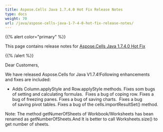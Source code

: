 ```yaml
---
title: Aspose.Cells Java 1.7.4.0 Hot Fix Release Notes
type: docs
weight: 70
url: /java/aspose-cells-java-1-7-4-0-hot-fix-release-notes/
---
```


{{% alert color="primary" %}} 

This page contains release notes for [Aspose.Cells Java 1.7.4.0 Hot Fix](https://downloads.aspose.com/cells/java/new-releases/aspose.cells-java-1.7.4.0-hot-fix/)

{{% /alert %}} 

Dear Customers, 

We have released Aspose.Cells for Java V1.7.4!Following enhancements and fixes are included: 

- Adds Column.applyStyle and Row.applyStyle methods.
  Fixes som bugs of setting and calculating formulas.  
  Fixes a bug of coping row. 
  Fixes a bug of freezing panes. 
  Fixes a bug of saving charts.  
  Fixes a bug of saving pivot tables. 
  Fixes a bug of the cells.importResultSet() method. 

Note: The method getNumerOfSheets of Workbook/Worksheets has bean renamed as getNumberOfSheets.And It is better to call Worksheets.size() to get number of sheets.
